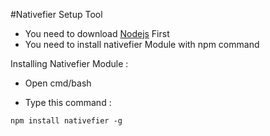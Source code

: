 #Nativefier Setup Tool

- You need to download [Nodejs](https://nodejs.org/en/download/) First
- You need to install nativefier Module with npm command


Installing Nativefier Module :
- Open cmd/bash 

- Type this command : 

```npm
npm install nativefier -g
```
